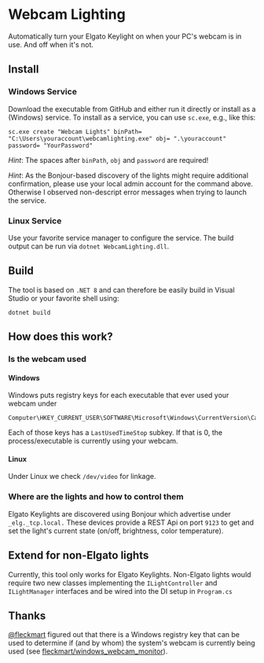 # Webcam Lighting

Automatically turn your Elgato Keylight on when your PC's webcam is in use. And off when it's not.

## Install

### Windows Service

Download the executable from GitHub and either run it directly or install as a (Windows) service.
To install as a service, you can use `sc.exe`, e.g., like this:

```shell
sc.exe create "Webcam Lights" binPath= "C:\Users\youraccount\webcamlighting.exe" obj= ".\youraccount" password= "YourPassword"
```

*Hint*: The spaces after `binPath`, `obj` and `password` are required!

*Hint*: As the Bonjour-based discovery of the lights might require additional confirmation, please use your local admin account for the command above. Otherwise I observed non-descript error messages when trying to launch the service.

### Linux Service

Use your favorite service manager to configure the service. The build output can be run via `dotnet WebcamLighting.dll`.

## Build

The tool is based on `.NET 8` and can therefore be easily build in Visual Studio or your favorite shell using:

```shell
dotnet build
```

## How does this work?

### Is the webcam used

#### Windows

Windows puts registry keys for each executable that ever used your webcam under

```shell
Computer\HKEY_CURRENT_USER\SOFTWARE\Microsoft\Windows\CurrentVersion\CapabilityAccessManager\ConsentStore\webcam\NonPackaged
```

Each of those keys has a `LastUsedTimeStop` subkey. If that is 0, the process/executable is currently using your webcam.

#### Linux

Under Linux we check `/dev/video` for linkage.

### Where are the lights and how to control them

Elgato Keylights are discovered using Bonjour which advertise under `_elg._tcp.local.`
These devices provide a REST Api on port `9123` to get and set the light's current state (on/off, brightness, color temperature).

## Extend for non-Elgato lights

Currently, this tool only works for Elgato Keylights. Non-Elgato lights would require two new classes implementing the `ILightController` and `ILightManager` interfaces and be wired into the DI setup in `Program.cs`

## Thanks

[@fleckmart](https://github.com/flecmart) figured out that there is a Windows registry key that can be used to determine if (and by whom) the system's webcam is currently being used (see [fleckmart/windows_webcam_monitor](https://github.com/flecmart/windows_webcam_monitor)).
